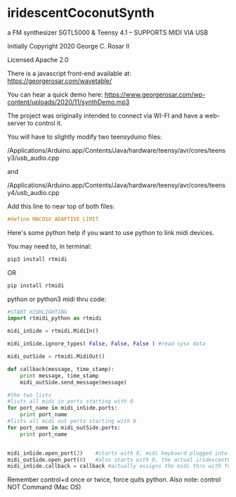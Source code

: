 # iridescentCoconutSynth
a FM synthesizer SGTL5000 & Teensy 4.1 – SUPPORTS MIDI VIA USB


Initially Copyright 2020 George C. Rosar II

Licensed Apache 2.0

There is a javascript front-end available at: 
https://georgerosar.com/wavetable/

You can hear a quick demo here:
https://www.georgerosar.com/wp-content/uploads/2020/11/synthDemo.mp3

The project was originally intended to connect via WI-FI and have a web-server to control it.

You will have to slightly modify two teensyduino files:

/Applications/Arduino.app/Contents/Java/hardware/teensy/avr/cores/teensy3/usb_audio.cpp

and 

/Applications/Arduino.app/Contents/Java/hardware/teensy/avr/cores/teensy4/usb_audio.cpp

Add this line to near top of both files:
```cpp
#define MACOSX_ADAPTIVE_LIMIT
```

Here's some python help if you want to use python to link midi devices.

You may need to, in terminal:

```bash
pip3 install rtmidi
```

OR

```bash
pip install rtmidi
```

python or python3 midi thru code:
```python
#START HIGHLIGHTING
import rtmidi_python as rtmidi

midi_inSide = rtmidi.MidiIn()

midi_inSide.ignore_types( False, False, False ) #read sysx data

midi_outSide = rtmidi.MidiOut()

def callback(message, time_stamp):
	print message, time_stamp
	midi_outSide.send_message(message)

#the two lists
#lists all midi in ports starting with 0
for port_name in midi_inSide.ports:
	print port_name
#lists all midi out ports starting with 0
for port_name in midi_outSide.ports:
	print port_name


midi_inSide.open_port(2)    #starts with 0, midi keyboard plugged into computer 	RECEIVES HERE
midi_outSide.open_port(8)   #also starts with 0, the actual iridescentCoconutSynth device  SENDS HERE
midi_inSide.callback = callback #actually assigns the midi thru with function callback
```
Remember control+d once or twice, force quits python. Also note: control NOT Command (Mac OS)
